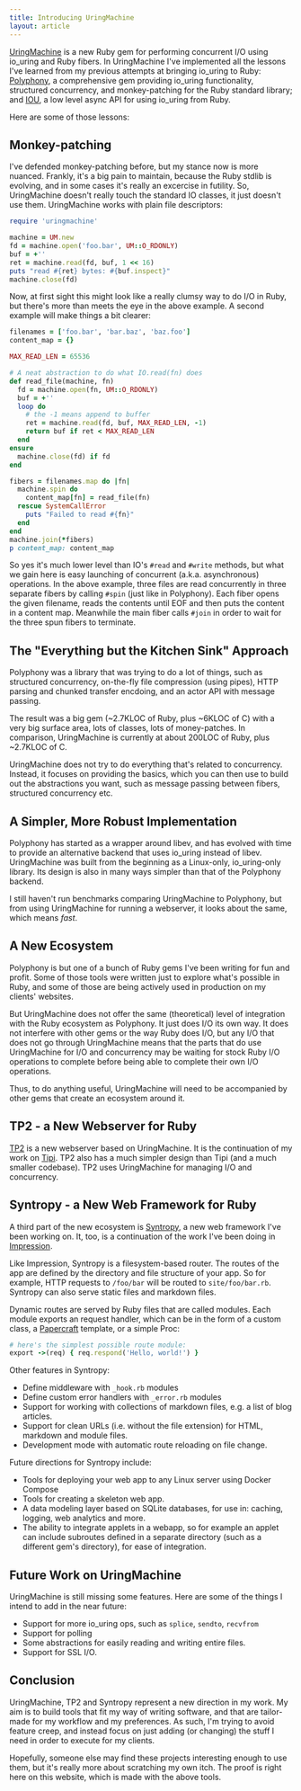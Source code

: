 ```yaml
---
title: Introducing UringMachine
layout: article
---
```


[UringMachine](https://github.com/digital-fabric/uringmachine) is a new Ruby gem
for performing concurrent I/O using io_uring and Ruby fibers. In UringMachine
I've implemented all the lessons I've learned from my previous attempts at
bringing io_uring to Ruby:
[Polyphony](https://github.com/digital-fabric/polyphony), a comprehensive gem
providing io_uring functionality, structured concurrency, and monkey-patching
for the Ruby standard library; and [IOU](https://github.com/digital-fabric/iou),
a low level async API for using io_uring from Ruby.

Here are some of those lessons:

## Monkey-patching

I've defended monkey-patching before, but my stance now is more nuanced.
Frankly, it's a big pain to maintain, because the Ruby stdlib is evolving, and
in some cases it's really an excercise in futility. So, UringMachine doesn't
really touch the standard IO classes, it just doesn't use them. UringMachine
works with plain file descriptors:

```Ruby
require 'uringmachine'

machine = UM.new
fd = machine.open('foo.bar', UM::O_RDONLY)
buf = +''
ret = machine.read(fd, buf, 1 << 16)
puts "read #{ret} bytes: #{buf.inspect}"
machine.close(fd)
```

Now, at first sight this might look like a really clumsy way to do I/O in Ruby,
but there's more than meets the eye in the above example. A second example will
make things a bit clearer:

```Ruby
filenames = ['foo.bar', 'bar.baz', 'baz.foo']
content_map = {}

MAX_READ_LEN = 65536

# A neat abstraction to do what IO.read(fn) does
def read_file(machine, fn)
  fd = machine.open(fn, UM::O_RDONLY)
  buf = +''
  loop do
    # the -1 means append to buffer
    ret = machine.read(fd, buf, MAX_READ_LEN, -1)
    return buf if ret < MAX_READ_LEN
  end
ensure
  machine.close(fd) if fd
end

fibers = filenames.map do |fn|
  machine.spin do
    content_map[fn] = read_file(fn)
  rescue SystemCallError
    puts "Failed to read #{fn}"
  end
end
machine.join(*fibers)
p content_map: content_map
```

So yes it's much lower level than IO's `#read` and `#write` methods, but what we
gain here is easy launching of concurrent (a.k.a. asynchronous) operations. In
the above example, three files are read concurrently in three separate fibers by
calling `#spin` (just like in Polyphony). Each fiber opens the given filename,
reads the contents until EOF and then puts the content in a content map.
Meanwhile the main fiber calls `#join` in order to wait for the three spun
fibers to terminate.

## The "Everything but the Kitchen Sink" Approach

Polyphony was a library that was trying to do a lot of things, such as
structured concurrency, on-the-fly file compression (using pipes), HTTP parsing
and chunked transfer encdoing, and an actor API with message passing.

The result was a big gem (~2.7KLOC of Ruby, plus ~6KLOC of C) with a very big
surface area, lots of classes, lots of money-patches. In comparison,
UringMachine is currently at about 200LOC of Ruby, plus ~2.7KLOC of C.

UringMachine does not try to do everything that's related to concurrency.
Instead, it focuses on providing the basics, which you can then use to build out
the abstractions you want, such as message passing between fibers, structured
concurrency etc.

## A Simpler, More Robust Implementation

Polyphony has started as a wrapper around libev, and has evolved with time to
provide an alternative backend that uses io_uring instead of libev. UringMachine
was built from the beginning as a Linux-only, io_uring-only library. Its design
is also in many ways simpler than that of the Polyphony backend.

I still haven't run benchmarks comparing UringMachine to Polyphony, but from
using UringMachine for running a webserver, it looks about the same, which means
*fast*.

## A New Ecosystem

Polyphony is but one of a bunch of Ruby gems I've been writing for fun and
profit. Some of those tools were written just to explore what's possible in
Ruby, and some of those are being actively used in production on my clients'
websites.

But UringMachine does not offer the same (theoretical) level of integration with
the Ruby ecosystem as Polyphony. It just does I/O its own way. It does not
interfere with other gems or the way Ruby does I/O, but any I/O that does not go
through UringMachine means that the parts that do use UringMachine for I/O and
concurrency may be waiting for stock Ruby I/O operations to complete before
being able to complete their own I/O operations.

Thus, to do anything useful, UringMachine will need to be accompanied by other
gems that create an ecosystem around it.

## TP2 - a New Webserver for Ruby

[TP2](https://github.com/noteflakes/tp2) is a new webserver based on
UringMachine. It is the continuation of my work on
[Tipi](https://github.com/digital-fabric/tipi). TP2 also has a much simpler
design than Tipi (and a much smaller codebase). TP2 uses UringMachine for
managing I/O and concurrency.



## Syntropy - a New Web Framework for Ruby

A third part of the new ecosystem is
[Syntropy](https://github.com/noteflakes/syntropy), a new web framework I've
been working on. It, too, is a continuation of the work I've been doing in
[Impression](https://github.com/digital-fabric/impression).

Like Impression, Syntropy is a filesystem-based router. The routes of the app
are defined by the directory and file structure of your app. So for example,
HTTP requests to `/foo/bar` will be routed to `site/foo/bar.rb`. Syntropy can
also serve static files and markdown files.

Dynamic routes are served by Ruby files that are called modules. Each module
exports an request handler, which can be in the form of a custom class, a
[Papercraft](https://github.com/digital-fabric/papercraft) template, or a simple
Proc:

```ruby
# here's the simplest possible route module:
export ->(req) { req.respond('Hello, world!') }
```

Other features in Syntropy:

- Define middleware with `_hook.rb` modules
- Define custom error handlers with `_error.rb` modules
- Support for working with collections of markdown files, e.g. a list of blog
  articles.
- Support for clean URLs (i.e. without the file extension) for HTML, markdown
  and module files.
- Development mode with automatic route reloading on file change.

Future directions for Syntropy include:

- Tools for deploying your web app to any Linux server using Docker Compose
- Tools for creating a skeleton web app.
- A data modeling layer based on SQLite databases, for use in: caching, logging,
  web analytics and more.
- The ability to integrate applets in a webapp, so for example an applet can
  include subroutes defined in a separate directory (such as a different gem's
  directory), for ease of integration.

## Future Work on UringMachine

UringMachine is still missing some features. Here are some of the things I
intend to add in the near future:

- Support for more io_uring ops, such as `splice`, `sendto`, `recvfrom`
- Support for polling
- Some abstractions for easily reading and writing entire files.
- Support for SSL I/O.

## Conclusion

UringMachine, TP2 and Syntropy represent a new direction in my work. My aim is
to build tools that fit my way of writing software, and that are tailor-made for
my workflow and my preferences. As such, I'm trying to avoid feature creep, and
instead focus on just adding (or changing) the stuff I need in order to execute
for my clients.

Hopefully, someone else may find these projects interesting enough to use them,
but it's really more about scratching my own itch. The proof is right here on
this website, which is made with the above tools.
